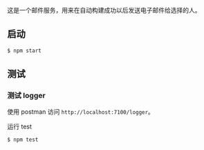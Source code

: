 这是一个邮件服务，用来在自动构建成功以后发送电子邮件给选择的人。

## 启动

```bash
$ npm start
```

## 测试

### 测试 logger

使用 postman 访问 `http://localhost:7100/logger`。

运行 test

```
$ npm test
```
